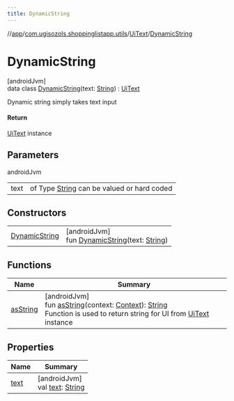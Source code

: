 ```yaml
---
title: DynamicString
---
```

//[app](../../../../index.html)/[com.ugisozols.shoppinglistapp.utils](../../index.html)/[UiText](../index.html)/[DynamicString](index.html)



# DynamicString



[androidJvm]\
data class [DynamicString](index.html)(text: [String](https://kotlinlang.org/api/latest/jvm/stdlib/kotlin/-string/index.html)) : [UiText](../index.html)

Dynamic string simply takes text input



#### Return



[UiText](../index.html) instance



## Parameters


androidJvm

| | |
|---|---|
| text | of Type [String](https://kotlinlang.org/api/latest/jvm/stdlib/kotlin/-string/index.html) can be valued or hard coded |



## Constructors


| | |
|---|---|
| [DynamicString](-dynamic-string.html) | [androidJvm]<br>fun [DynamicString](-dynamic-string.html)(text: [String](https://kotlinlang.org/api/latest/jvm/stdlib/kotlin/-string/index.html)) |


## Functions


| Name | Summary |
|---|---|
| [asString](../as-string.html) | [androidJvm]<br>fun [asString](../as-string.html)(context: [Context](https://developer.android.com/reference/kotlin/android/content/Context.html)): [String](https://kotlinlang.org/api/latest/jvm/stdlib/kotlin/-string/index.html)<br>Function is used to return string for UI from [UiText](../index.html) instance |


## Properties


| Name | Summary |
|---|---|
| [text](text.html) | [androidJvm]<br>val [text](text.html): [String](https://kotlinlang.org/api/latest/jvm/stdlib/kotlin/-string/index.html) |

